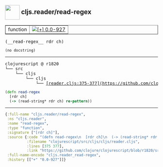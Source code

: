 ## <img width="48px" valign="middle" src="http://i.imgur.com/Hi20huC.png"> cljs.reader/read-regex

 <table border="1">
<tr>
<td>function</td>
<td><a href="https://github.com/cljsinfo/api-refs/tree/0.0-927"><img valign="middle" alt="[+] 0.0-927" src="https://img.shields.io/badge/+-0.0--927-lightgrey.svg"></a> </td>
</tr>
</table>

 <samp>
(__read-regex__ rdr ch)<br>
</samp>

```
(no docstring)
```

---

 <pre>
clojurescript @ r1820
└── src
    └── cljs
        └── cljs
            └── <ins>[reader.cljs:375-377](https://github.com/clojure/clojurescript/blob/r1820/src/cljs/cljs/reader.cljs#L375-L377)</ins>
</pre>

```clj
(defn read-regex
  [rdr ch]
  (-> (read-string* rdr ch) re-pattern))
```


---

```clj
{:full-name "cljs.reader/read-regex",
 :ns "cljs.reader",
 :name "read-regex",
 :type "function",
 :signature ["[rdr ch]"],
 :source {:code "(defn read-regex\n  [rdr ch]\n  (-> (read-string* rdr ch) re-pattern))",
          :filename "clojurescript/src/cljs/cljs/reader.cljs",
          :lines [375 377],
          :link "https://github.com/clojure/clojurescript/blob/r1820/src/cljs/cljs/reader.cljs#L375-L377"},
 :full-name-encode "cljs.reader_read-regex",
 :history [["+" "0.0-927"]]}

```
